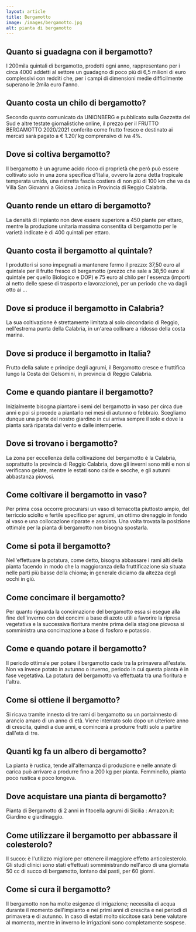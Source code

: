 ```yaml
---
layout: article
title: Bergamotto
image: /images/bergamotto.jpg
alt: pianta di bergamotto
---
```


## Quanto si guadagna con il bergamotto?

I 200mila quintali di bergamotto, prodotti ogni anno, rappresentano per i circa 4000 addetti al settore un guadagno di poco più di 6,5 milioni di euro complessivi con redditi che, per i campi di dimensioni medie difficilmente superano le 2mila euro l'anno.

## Quanto costa un chilo di bergamotto?

Secondo quanto comunicato da UNIONBERG e pubblicato sulla Gazzetta del Sud e altre testate giornalistiche online, il prezzo per il FRUTTO BERGAMOTTO 2020/2021 conferito come frutto fresco e destinato ai mercati sarà pagato a € 1.20/ kg comprensivo di iva 4%.

## Dove si coltiva bergamotto?

Il bergamotto è un agrume acido ricco di proprietà che però può essere coltivato solo in una zona specifica d'Italia, ovvero la zona detta tropicale temperata umida, una ristretta fascia costiera di non più di 100 km che va da Villa San Giovanni a Gioiosa Jonica in Provincia di Reggio Calabria.

## Quanto rende un ettaro di bergamotto?

La densità di impianto non deve essere superiore a 450 piante per ettaro, mentre la produzione unitaria massima consentita di bergamotto per le varietà indicate è di 400 quintali per ettaro.

## Quanto costa il bergamotto al quintale?

I produttori si sono impegnati a mantenere fermo il prezzo: 37,50 euro al quintale per il frutto fresco di bergamotto (prezzo che sale a 38,50 euro al quintale per quello Biologico e DOP) e 75 euro al chilo per l'essenza (importi al netto delle spese di trasporto e lavorazione), per un periodo che va dagli otto ai ...

## Dove si produce il bergamotto in Calabria?

La sua coltivazione è strettamente limitata al solo circondario di Reggio, nell'estrema punta della Calabria, in un'area collinare a ridosso della costa marina.

## Dove si produce il bergamotto in Italia?

Frutto della salute e principe degli agrumi, il Bergamotto cresce e fruttifica lungo la Costa dei Gelsomini, in provincia di Reggio Calabria.

## Come e quando piantare il bergamotto?

Inizialmente bisogna piantare i semi del bergamotto in vaso per circa due anni e poi si procede a piantarlo nei mesi di autunno o febbraio. Scegliamo dunque una parte del nostro giardino in cui arriva sempre il sole e dove la pianta sarà riparata dal vento e dalle intemperie.

## Dove si trovano i bergamotto?

La zona per eccellenza della coltivazione del bergamotto è la Calabria, soprattutto la provincia di Reggio Calabria, dove gli inverni sono miti e non si verificano gelate, mentre le estati sono calde e secche, e gli autunni abbastanza piovosi.

## Come coltivare il bergamotto in vaso?

Per prima cosa occorre procurarsi un vaso di terracotta piuttosto ampio, del terriccio sciolto e fertile specifico per agrumi, un ottimo drenaggio in fondo al vaso e una collocazione riparate e assolata. Una volta trovata la posizione ottimale per la pianta di bergamotto non bisogna spostarla.

## Come si pota il bergamotto?

Nell'effettuare la potatura, come detto, bisogna abbassare i rami alti della pianta facendo in modo che la maggioranza della fruttificazione sia situata nelle parti più basse della chioma; in generale diciamo da altezza degli occhi in giù.

## Come concimare il bergamotto?

Per quanto riguarda la concimazione del bergamotto essa si esegue alla fine dell'inverno con dei concimi a base di azoto utili a favorire la ripresa vegetativa e la successiva fioritura mentre prima della stagione piovosa si somministra una concimazione a base di fosforo e potassio.

## Come e quando potare il bergamotto?

Il periodo ottimale per potare il bergamotto cade tra la primavera all'estate. Non va invece potato in autunno o inverno, periodo in cui questa pianta è in fase vegetativa. La potatura del bergamotto va effettuata tra una fioritura e l'altra.

## Come si ottiene il bergamotto?

 Si ricava tramite innesto di tre rami di bergamotto su un portainnesto di arancio amaro di un anno di età. Viene interrato solo dopo un ulteriore anno di crescita, quindi a due anni, e comincerà a produrre frutti solo a partire dall'età di tre.

## Quanti kg fa un albero di bergamotto?

 La pianta è rustica, tende all'alternanza di produzione e nelle annate di carica può arrivare a produrre fino a 200 kg per pianta. Femminello, pianta poco rustica e poco longeva.

## Dove acquistare una pianta di bergamotto?

Pianta di Bergamotto di 2 anni in fitocella agrumi di Sicilia : Amazon.it: Giardino e giardinaggio.

## Come utilizzare il bergamotto per abbassare il colesterolo?

Il succo: è l'utilizzo migliore per ottenere il maggiore effetto anticolesterolo. Gli studi clinici sono stati effettuati somministrando nell'arco di una giornata 50 cc di succo di bergamotto, lontano dai pasti, per 60 giorni.

## Come si cura il bergamotto?

Il bergamotto non ha molte esigenze di irrigazione; necessita di acqua durante il momento dell'impianto e nei primi anni di crescita e nei periodi di primavera e di autunno. In caso di estati molto siccitose sarà bene valutare al momento, mentre in inverno le irrigazioni sono completamente sospese.

